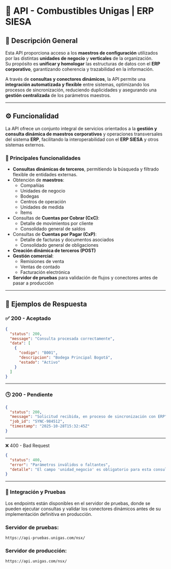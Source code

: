 # 🧩 API - Combustibles Unigas | ERP SIESA

## 📘 Descripción General

Esta API proporciona acceso a los **maestros de configuración** utilizados por las distintas **unidades de negocio** y **verticales** de la organización.  
Su propósito es **unificar y homologar** las estructuras de datos con el **ERP corporativo**, garantizando coherencia y trazabilidad en la información.

A través de **consultas y conectores dinámicos**, la API permite una **integración automatizada y flexible** entre sistemas, optimizando los procesos de sincronización, reduciendo duplicidades y asegurando una **gestión centralizada** de los parámetros maestros.

---

## ⚙️ Funcionalidad

La API ofrece un conjunto integral de servicios orientados a la **gestión y consulta dinámica de maestros corporativos** y operaciones transversales del sistema **ERP**, facilitando la interoperabilidad con el **ERP SIESA** y otros sistemas externos.

### 🔹 Principales funcionalidades

- **Consultas dinámicas de terceros**, permitiendo la búsqueda y filtrado flexible de entidades externas.  
- Obtención de **maestros**:
  - Compañías  
  - Unidades de negocio  
  - Bodegas  
  - Centros de operación  
  - Unidades de medida  
  - Ítems  
- Consultas de **Cuentas por Cobrar (CxC)**:
  - Detalle de movimientos por cliente  
  - Consolidado general de saldos  
- Consultas de **Cuentas por Pagar (CxP)**:
  - Detalle de facturas y documentos asociados  
  - Consolidado general de obligaciones  
- **Creación dinámica de terceros (POST)**  
- **Gestión comercial**:
  - Remisiones de venta  
  - Ventas de contado  
  - Facturación electrónica  
- **Servidor de pruebas** para validación de flujos y conectores antes de pasar a producción  

---

## 🧠 Ejemplos de Respuesta

### ✅ 200 - Aceptado
```json
{
  "status": 200,
  "message": "Consulta procesada correctamente",
  "data": [
    {
      "codigo": "B001",
      "descripcion": "Bodega Principal Bogotá",
      "estado": "Activo"
    }
  ]
}
```

---

### 🕓 200 - Pendiente
```json
{
  "status": 200,
  "message": "Solicitud recibida, en proceso de sincronización con ERP",
  "job_id": "SYNC-984512",
  "timestamp": "2025-10-28T15:32:45Z"
}
```

---

❌ 400 - Bad Request
```json
{
  "status": 400,
  "error": "Parámetros inválidos o faltantes",
  "detalle": "El campo 'unidad_negocio' es obligatorio para esta consulta."
}
```

---

### 🔗 Integración y Pruebas

Los endpoints están disponibles en el servidor de pruebas, donde se pueden ejecutar consultas y validar los conectores dinámicos antes de su implementación definitiva en producción.



### Servidor de pruebas:
```arduino
https://api-pruebas.unigas.com/nsx/
```

### Servidor de producción:
```arduino
https://api.unigas.com/nsx/
```
